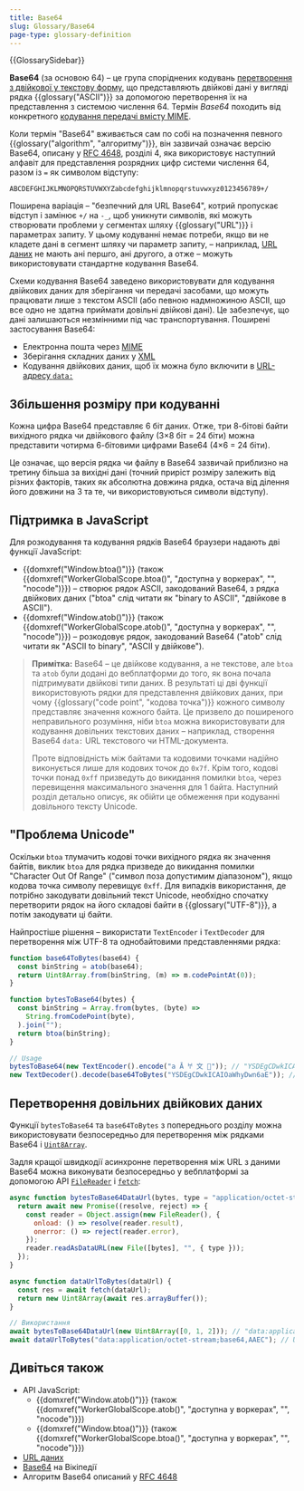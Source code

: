 ```yaml
---
title: Base64
slug: Glossary/Base64
page-type: glossary-definition
---
```


{{GlossarySidebar}}

**Base64** (за основою 64) – це група споріднених кодувань [перетворення з двійкової у текстову форму](https://en.wikipedia.org/wiki/Binary-to-text_encoding), що представляють двійкові дані у вигляді рядка {{glossary("ASCII")}} за допомогою перетворення їх на представлення з системою числення 64. Термін _Base64_ походить від конкретного [кодування передачі вмісту MIME](https://en.wikipedia.org/wiki/MIME#Content-Transfer-Encoding).

Коли термін "Base64" вживається сам по собі на позначення певного {{glossary("algorithm", "алгоритму")}}, він зазвичай означає версію Base64, описану у [RFC 4648](https://datatracker.ietf.org/doc/html/rfc4648), розділі 4, яка використовує наступний алфавіт для представлення розрядних цифр системи числення 64, разом із `=` як символом відступу:

```plain
ABCDEFGHIJKLMNOPQRSTUVWXYZabcdefghijklmnopqrstuvwxyz0123456789+/
```

Поширена варіація – "безпечний для URL Base64", котрий пропускає відступ і замінює `+/` на `-_`, щоб уникнути символів, які можуть створювати проблеми у сегментах шляху {{glossary("URL")}} і параметрах запиту. У цьому кодуванні немає потреби, якщо ви не кладете дані в сегмент шляху чи параметр запиту, – наприклад, [URL даних](/uk/docs/Web/HTTP/Basics_of_HTTP/Data_URLs) не мають ані першго, ані другого, а отже – можуть використовувати стандартне кодування Base64.

Схеми кодування Base64 заведено використовувати для кодування двійкових даних для зберігання чи передачі засобами, що можуть працювати лише з текстом ASCII (або певною надмножиною ASCII, що все одно не здатна приймати довільні двійкові дані). Це забезпечує, що дані залишаються незмінними під час транспортування. Поширені застосування Base64:

- Електронна пошта через [MIME](https://uk.wikipedia.org/wiki/MIME)
- Зберігання складних даних у [XML](/uk/docs/Web/XML)
- Кодування двійкових даних, щоб їх можна було включити в [URL-адресу `data:`](/uk/docs/Web/HTTP/Basics_of_HTTP/Data_URLs)

## Збільшення розміру при кодуванні

Кожна цифра Base64 представляє 6 біт даних. Отже, три 8-бітові байти вихідного рядка чи двійкового файлу (3×8 біт = 24 біти) можна представити чотирма 6-бітовими цифрами Base64 (4×6 = 24 біти).

Це означає, що версія рядка чи файлу в Base64 зазвичай приблизно на третину більша за вихідні дані (точний приріст розміру залежить від різних факторів, таких як абсолютна довжина рядка, остача від ділення його довжини на 3 та те, чи використовуються символи відступу).

## Підтримка в JavaScript

Для розкодування та кодування рядків Base64 браузери надають дві функції JavaScript:

- {{domxref("Window.btoa()")}} (також {{domxref("WorkerGlobalScope.btoa()", "доступна у воркерах", "", "nocode")}}) – створює рядок ASCII, закодований Base64, з рядка двійкових даних ("btoa" слід читати як "binary to ASCII", "двійкове в ASCII").
- {{domxref("Window.atob()")}} (також {{domxref("WorkerGlobalScope.atob()", "доступна у воркерах", "", "nocode")}}) – розкодовує рядок, закодований Base64 ("atob" слід читати як "ASCII to binary", "ASCII у двійкове").

> **Примітка:** Base64 – це двійкове кодування, а не текстове, але `btoa` та `atob` були додані до вебплатформи до того, як вона почала підтримувати двійкові типи даних. В результаті ці дві функції використовують рядки для представлення двійкових даних, при чому {{glossary("code point", "кодова точка")}} кожного символу представляє значення кожного байта. Це призвело до поширеного неправильного розуміння, ніби `btoa` можна використовувати для кодування довільних текстових даних – наприклад, створення Base64 `data:` URL текстового чи HTML-документа.
>
> Проте відповідність між байтами та кодовими точками надійно виконується лише для кодових точок до `0x7f`. Крім того, кодові точки понад `0xff` призведуть до викидання помилки `btoa`, через перевищення максимального значення для 1 байта. Наступний розділ детально описує, як обійти це обмеження при кодуванні довільного тексту Unicode.

## "Проблема Unicode"

Оскільки `btoa` тлумачить кодові точки вихідного рядка як значення байтів, виклик `btoa` для рядка призведе до викидання помилки "Character Out Of Range" ("символ поза допустимим діапазоном"), якщо кодова точка символу перевищує `0xff`. Для випадків використання, де потрібно закодувати довільний текст Unicode, необхідно спочатку перетворити рядок на його складові байти в {{glossary("UTF-8")}}, а потім закодувати ці байти.

Найпростіше рішення – використати `TextEncoder` і `TextDecoder` для перетворення між UTF-8 та однобайтовими представленнями рядка:

```js
function base64ToBytes(base64) {
  const binString = atob(base64);
  return Uint8Array.from(binString, (m) => m.codePointAt(0));
}

function bytesToBase64(bytes) {
  const binString = Array.from(bytes, (byte) =>
    String.fromCodePoint(byte),
  ).join("");
  return btoa(binString);
}

// Usage
bytesToBase64(new TextEncoder().encode("a Ā 𐀀 文 🦄")); // "YSDEgCDwkICAIOaWhyDwn6aE"
new TextDecoder().decode(base64ToBytes("YSDEgCDwkICAIOaWhyDwn6aE")); // "a Ā 𐀀 文 🦄"
```

## Перетворення довільних двійкових даних

Функції `bytesToBase64` та `base64ToBytes` з попереднього розділу можна використовувати безпосередньо для перетворення між рядками Base64 і [`Uint8Array`](/uk/docs/Web/JavaScript/Reference/Global_Objects/Uint8Array).

Задля кращої швидкодії асинхронне перетворення між URL з даними Base64 можна виконувати безпосередньо у вебплатформі за допомогою API [`FileReader`](/uk/docs/Web/API/FileReader) і [`fetch`](/uk/docs/Web/API/Fetch_API):

```js
async function bytesToBase64DataUrl(bytes, type = "application/octet-stream") {
  return await new Promise((resolve, reject) => {
    const reader = Object.assign(new FileReader(), {
      onload: () => resolve(reader.result),
      onerror: () => reject(reader.error),
    });
    reader.readAsDataURL(new File([bytes], "", { type }));
  });
}

async function dataUrlToBytes(dataUrl) {
  const res = await fetch(dataUrl);
  return new Uint8Array(await res.arrayBuffer());
}

// Використання
await bytesToBase64DataUrl(new Uint8Array([0, 1, 2])); // "data:application/octet-stream;base64,AAEC"
await dataUrlToBytes("data:application/octet-stream;base64,AAEC"); // Uint8Array [0, 1, 2]
```

## Дивіться також

- API JavaScript:
  - {{domxref("Window.atob()")}} (також {{domxref("WorkerGlobalScope.atob()", "доступна у воркерах", "", "nocode")}})
  - {{domxref("Window.btoa()")}} (також {{domxref("WorkerGlobalScope.btoa()", "доступна у воркерах", "", "nocode")}})
- [URL даних](/uk/docs/Web/HTTP/Basics_of_HTTP/Data_URLs)
- [Base64](https://uk.wikipedia.org/wiki/Base64) на Вікіпедії
- Алгоритм Base64 описаний у [RFC 4648](https://datatracker.ietf.org/doc/html/rfc4648)
